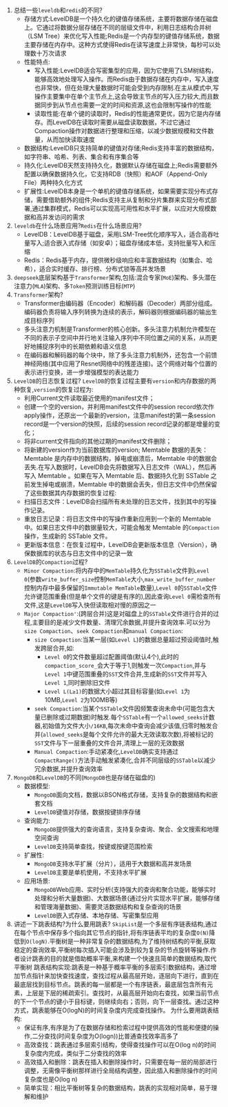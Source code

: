 1. 总结一些`leveldb`和`redis`的不同?
   * 存储方式:LevelDB是一个持久化的键值存储系统，主要将数据存储在磁盘上。它通过将数据分层存储在不同的层级文件中，利用日志结构合并树（LSM Tree）来优化写入性能;Redis是一个内存型的键值存储系统，数据主要存储在内存中。这种方式使得Redis在读写速度上非常快，每秒可以处理数十万次请求
   * 性能特点:
     - 写入性能:LevelDB适合写密集型的应用，因为它使用了LSM树结构，能够高效地处理写入操作。而Redis由于数据存储在内存中，写入速度也非常快，但在处理大量数据时可能会受到内存限制.在主从模式中,写操作主要集中在单个主节点上,这会导致主节点的写入压力较大,而且数据同步到从节点也需要一定的时间和资源,这也会限制写操作的性能
     - 读取性能:在单个键的读取时，Redis的性能通常更优，因为它是内存储存。而LevelDB在读取时需要从磁盘读取数据，不过它通过Compaction操作对数据进行整理和压缩，以减少数据规模和文件数量，从而加快读取速度
   * 数据结构:LevelDB只支持简单的键值对存储;Redis支持丰富的数据结构，如字符串、哈希、列表、集合和有序集合等
   * 持久化:LevelDB天然支持持久化，数据默认存储在磁盘上;Redis需要额外配置以确保数据持久化，它支持RDB（快照）和AOF（Append-Only File）两种持久化方式
   * 扩展性:LevelDB本身是一个单机的键值存储系统，如果需要实现分布式存储，需要借助额外的组件;Redis支持主从复制和分片集群来实现分布式部署,通过集群模式，Redis可以实现高可用性和水平扩展，以应对大规模数据和高并发访问的需求
2. `leveldb`在什么场景应用?`Redis`在什么场景应用?
   * LevelDB：LevelDB基于磁盘，采用LSM-Tree优化顺序写入，适合高吞吐量写入;适合嵌入式存储（如安卓）；磁盘存储成本低，支持批量写入和压缩
   * Redis：Redis基于内存，提供微秒级响应和丰富数据结构（如集合、哈希），适合实时缓存、排行榜、分布式锁等高并发场景
3. `deepseek`底层架构基于`Transformer`架构,包括:混合专家(`MoE`)架构、多头潜在注意力(`MLA`)架构、多`Token`预测训练目标(`MTP`)
4. `Transformer`架构?
   * Transformer由编码器（Encoder）和解码器（Decoder）两部分组成。编码器负责将输入序列转换为连续的表示，解码器则根据编码器的输出生成目标序列
   * 多头注意力机制是Transformer的核心创新。多头注意力机制允许模型在不同的表示子空间中并行地关注输入序列中不同位置之间的关系，从而更好地捕捉序列中的长期依赖和语义信息
   * 在编码器和解码器的每个块中，除了多头注意力机制外，还包含一个前馈神经网络(其中应用了Resnet网络中的残差连接)。这个网络对每个位置的表示进行变换，进一步增强模型的表达能力
5. `LevelDB`的日志恢复过程?
   `LevelDB`的恢复过程主要有`version`和内存数据的两种恢复,`version`的恢复过程为:
    * 利用Current文件读取最近使用的manifest文件；
    * 创建一个空的version，并利用manifest文件中的session record依次作apply操作，还原出一个最新的version，注意manifest的第一条session record是一个version的快照，后续的session record记录的都是增量的变化；
    * 将非current文件指向的其他过期的manifest文件删除；
    * 将新建的version作为当前数据库的version;
   Memtable 数据的丢失：Memtable 是内存中的数据结构，掉电或崩溃后，Memtable 中的数据会丢失.在写入数据时，LevelDB会先将数据写入日志文件（WAL），然后再写入 Memtable 。如果在写入 Memtable 后、数据持久化到 SSTable 之前发生掉电或崩溃，Memtable 中的数据会丢失，但日志文件中仍然保留了这些数据其内存数据的恢复过程:
    * 扫描日志文件：LevelDB会扫描所有未处理的日志文件，找到其中的写操作记录。
    * 重放日志记录：将日志文件中的写操作重新应用到一个新的 Memtable 中。如果日志文件中的数据量较大，可能会触发 Memtable 的`Compaction`操作，生成新的 SSTable 文件。
    * 更新版本信息：在恢复过程中，LevelDB会更新版本信息（Version），确保数据库的状态与日志文件中的记录一致
6. `LevelDB`的`Compaction`过程?
   * `Minor Compaction`:将内存中的`MemTable`持久化为`SSTable`文件到`Level 0`(参数`write_buffer_size`控制`MemTable`大小,`max_write_buffer_number`控制内存中最多保留的`Immutable MemTable`数量),`Level 0`的`SSTable`文件允许键范围重叠(但是单个文件的键是有序的),因此查询`Level 0`需检查所有文件,这是`LevelDB`写入快但读取相对慢的原因之一
    * `Major Compaction'`:(跨层合并)这是对磁盘上的`SSTable`文件进行合并的过程,主要目的是减少文件数量、清理冗余数据,并提升查询效率.可以分为`size Compaction`、`seek Compaction`和`manual Compaction`:
      - `size Compaction`:当某一层(如`Level L`)的数据总量超过预设阈值时,触发跨层合并,如:
         * `Level 0`的文件数量超过配置阈值(默认4个),此时的`compaction_score_`会大于等于1,则触发一次`Compaction`,并与`Level 1`中键范围重叠的`SST`文件合并,生成新的`SST`文件并写入`Level 1`,同时删除旧文件
         * `Level L(L≥1)`的数据大小超过其目标容量(如`Level 1`为10MB,`Level 2`为100MB等) 
      - `seek Compaction`:当某个`SSTable`文件因频繁查询未命中(可能包含大量已删除或过期数据)时触发.每个`SSTable`有一个`allowed_seeks`计数器,初始值为文件大小`/16KB`,每次未命中查询会减少该值,归零时触发合并(`allowed_seeks`是每个文件允许的最大无效读取次数),将被标记的`SST`文件与下一层重叠的文件合并,清理上一层的无效数据
      - `Manual Compaction`:手动紧凑化,`LevelDB`确实支持通过`CompactRange()`方法手动触发紧凑化,合并不同层级的`SSTable`以减少冗余数据,并提升查询效率
7. `MongoDB`和`LevelDB`的不同(`MongoDB`也是存储在磁盘的)
   * 数据模型:
      - `MongoDB`面向文档，数据以BSON格式存储，支持复杂的数据结构和嵌套文档
      - `LevelDB`键值对存储，数据按键排序存储
   * 查询能力:
      -  `MongoDB`提供强大的查询语言，支持复杂查询、聚合、全文搜索和地理空间查询
      -  `LevelDB`支持简单查找，按键或按键范围检索
   * 扩展性:
      -  `MongoDB`支持水平扩展（分片），适用于大数据和高并发场景
      -  `LevelDB`主要是单机使用，不支持水平扩展
   * 应用场景:
      - `MongoDB`Web应用、实时分析(支持强大的查询和聚合功能，能够实时处理和分析大量数据)、大数据场景(通过分片实现水平扩展，能够存储和管理海量数据)、需要灵活数据结构和复杂查询的场景
      - `LevelDB`嵌入式存储、本地存储、写密集型应用   
8. 讲述一下跳表结构?为什么要用跳表?
   `SkipList`是一个多层有序链表结构,通过在每个节点中保存多个指向其它节点的指针,将有序链表平均的复杂度`O(N)`降低到`O(logN)`.平衡树是一种非常复杂的数据结构,为了维持树结构的平衡,获取稳定的查询效率,平衡树每次插入可能会涉及到较为复杂的节点旋转等操作.作者设计跳表的目的就是借助概率平衡,来构建一个快速且简单的数据结构,取代平衡树
   跳表结构实现:跳表是一种基于概率平衡的多层索引数据结构，通过增加节点指针来加快查找速度，查找过程从最高层开始，逐层向下进行，直到在最底层找到目标节点。跳表的每一层都是一个有序链表，最底层包含所有元素，上层是下层的稀疏索引。查找时，从最高层开始向右查找，如果当前节点的下一个节点的键小于目标键，则继续向右；否则，向下一层查找。通过这种方式，跳表能够在O(logN)的时间复杂度内完成查找操作。
   为什么要用跳表结构:
   * 保证有序,有序是为了在数据存储和检索过程中提供高效的性能和便捷的操作,二分查找(时间复杂度为O(logn))比普通查找效率高多了
   * 高效查找：跳表通过多层索引结构，使得查找操作可以在O(log n)的时间复杂度内完成，类似于二分查找的效率
   * 高效插入和删除：跳表在插入和删除操作时，只需要在每一层的局部进行调整，无需像平衡树那样进行全局结构调整，因此插入和删除操作的时间复杂度也是O(log n)
   * 简单实现：相比平衡树等复杂的数据结构，跳表的实现相对简单，易于理解和维护


   